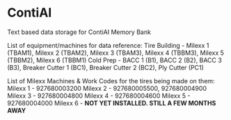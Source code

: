 # ContiAI
Text based data storage for ContiAI Memory Bank

List of equipment/machines for data reference:
  Tire Building - Milexx 1 (TBAM1), Milexx 2 (TBAM2), Milexx 3 (TBAM3), Milexx 4 (TBBM3), Milexx 5 (TBBM2), Milexx 6 (TBBM1)
  Cold Prep - BACC 1 (B1), BACC 2 (B2), BACC 3 (B3), Breaker Cutter 1 (BC1), Breaker Cutter 2 (BC2), Ply Cutter (PC1)

List of Milexx Machines & Work Codes for the tires being made on them:
  Milexx 1 - 927680003200
  Milexx 2 - 927680005500, 927680004900
  Milexx 3 - 927680004800
  Milexx 4 - 927680004600
  Milexx 5 - 927680004000
  Milexx 6 - **NOT YET INSTALLED. STILL A FEW MONTHS AWAY**
